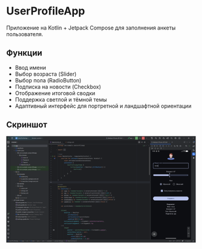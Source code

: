 # UserProfileApp

Приложение на Kotlin + Jetpack Compose для заполнения анкеты пользователя.

## Функции
- Ввод имени  
- Выбор возраста (Slider)  
- Выбор пола (RadioButton)  
- Подписка на новости (Checkbox)  
- Отображение итоговой сводки  
- Поддержка светлой и тёмной темы  
- Адаптивный интерфейс для портретной и ландшафтной ориентации  

## Скриншот
![App Screenshot](screenshot.png)
